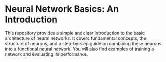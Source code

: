 # Neural Network Basics: An Introduction
This repository provides a simple and clear introduction to the basic architecture of neural networks. It covers fundamental concepts, the structure of neurons, and a step-by-step guide on combining these neurons into a functional neural network. You will also find examples of training a network and evaluating its performance.